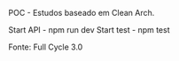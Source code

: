 POC - Estudos baseado em Clean Arch.

Start API - npm run dev
Start test - npm test


Fonte: Full Cycle 3.0
